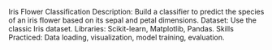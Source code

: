  Iris Flower Classification
Description: Build a classifier to predict the species of an iris flower based on its sepal and petal dimensions.
Dataset: Use the classic Iris dataset.
Libraries: Scikit-learn, Matplotlib, Pandas.
Skills Practiced: Data loading, visualization, model training, evaluation.